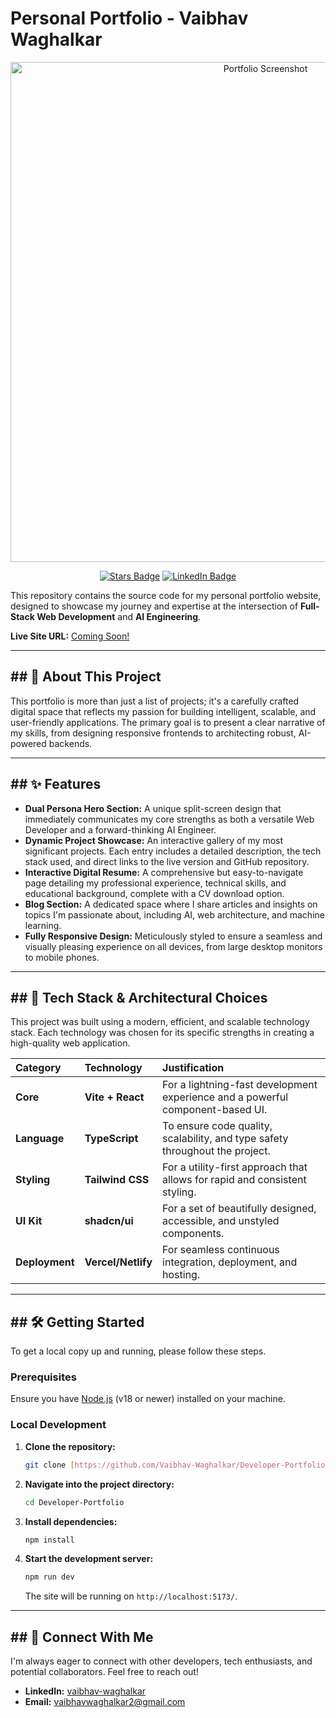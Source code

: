 # Personal Portfolio - Vaibhav Waghalkar

<p align="center">
  <img src="./public/screenshot.png" alt="Portfolio Screenshot" width="800"/>
</p>

<p align="center">
    <a href="https://github.com/Vaibhav-Waghalkar/Developer-Portfolio/stargazers"><img src="https://img.shields.io/github/stars/Vaibhav-Waghalkar/Developer-Portfolio?style=for-the-badge&logo=github&color=0e75b6" alt="Stars Badge"/></a>
    <a href="https://www.linkedin.com/in/vaibhav-waghalkar-848885343/"><img src="https://img.shields.io/badge/LinkedIn-0A66C2?style=for-the-badge&logo=linkedin" alt="LinkedIn Badge"/></a>
</p>

This repository contains the source code for my personal portfolio website, designed to showcase my journey and expertise at the intersection of **Full-Stack Web Development** and **AI Engineering**.

**Live Site URL:** [Coming Soon!](https://vaibhav-waghalkar.github.io/Developer-Portfolio/)

---

## ## 🎯 About This Project

This portfolio is more than just a list of projects; it's a carefully crafted digital space that reflects my passion for building intelligent, scalable, and user-friendly applications. The primary goal is to present a clear narrative of my skills, from designing responsive frontends to architecting robust, AI-powered backends.

---

## ## ✨ Features

* **Dual Persona Hero Section:** A unique split-screen design that immediately communicates my core strengths as both a versatile Web Developer and a forward-thinking AI Engineer.
* **Dynamic Project Showcase:** An interactive gallery of my most significant projects. Each entry includes a detailed description, the tech stack used, and direct links to the live version and GitHub repository.
* **Interactive Digital Resume:** A comprehensive but easy-to-navigate page detailing my professional experience, technical skills, and educational background, complete with a CV download option.
* **Blog Section:** A dedicated space where I share articles and insights on topics I'm passionate about, including AI, web architecture, and machine learning.
* **Fully Responsive Design:** Meticulously styled to ensure a seamless and visually pleasing experience on all devices, from large desktop monitors to mobile phones.

---

## ## 🚀 Tech Stack & Architectural Choices

This project was built using a modern, efficient, and scalable technology stack. Each technology was chosen for its specific strengths in creating a high-quality web application.

| Category      | Technology        | Justification                                                                 |
| :------------ | :---------------- | :---------------------------------------------------------------------------- |
| **Core** | **Vite + React** | For a lightning-fast development experience and a powerful component-based UI.  |
| **Language** | **TypeScript** | To ensure code quality, scalability, and type safety throughout the project.  |
| **Styling** | **Tailwind CSS** | For a utility-first approach that allows for rapid and consistent styling.    |
| **UI Kit** | **shadcn/ui** | For a set of beautifully designed, accessible, and unstyled components.       |
| **Deployment**| **Vercel/Netlify**| For seamless continuous integration, deployment, and hosting.                 |

---

## ## 🛠️ Getting Started

To get a local copy up and running, please follow these steps.

### Prerequisites

Ensure you have [Node.js](https://nodejs.org/) (v18 or newer) installed on your machine.

### Local Development

1.  **Clone the repository:**
    ```sh
    git clone [https://github.com/Vaibhav-Waghalkar/Developer-Portfolio.git](https://github.com/Vaibhav-Waghalkar/Developer-Portfolio.git)
    ```

2.  **Navigate into the project directory:**
    ```sh
    cd Developer-Portfolio
    ```

3.  **Install dependencies:**
    ```sh
    npm install
    ```

4.  **Start the development server:**
    ```sh
    npm run dev
    ```
    The site will be running on `http://localhost:5173/`.

---

## ## 📧 Connect With Me

I'm always eager to connect with other developers, tech enthusiasts, and potential collaborators. Feel free to reach out!

-   **LinkedIn:** [vaibhav-waghalkar](https://www.linkedin.com/in/vaibhav-waghalkar-848885343/)
-   **Email:** vaibhavwaghalkar2@gmail.com